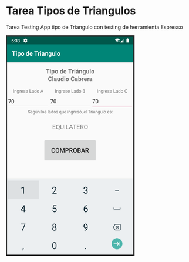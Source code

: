 # Tarea Tipos de Triangulos
Tarea Testing App tipo de Triangulo con testing de herramienta Espresso

<img src="https://github.com/claudiocu/TareaTiposdeTriangulos/blob/master/EQUILATERO.png" height="600" width="350">
